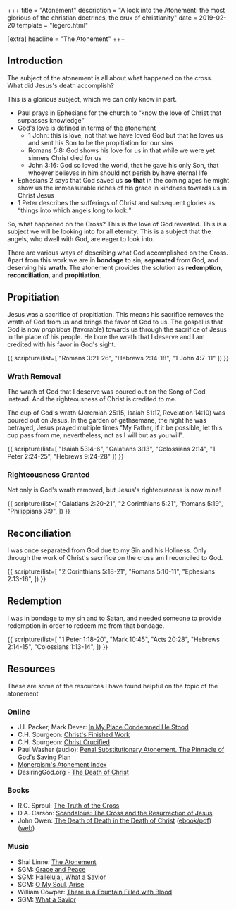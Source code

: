 +++
title = "Atonement"
description = "A look into the Atonement: the most glorious of the christian doctrines, the crux of christianity"
date = 2019-02-20
template = "legero.html"

[extra]
headline = "The Atonement"
+++

## Introduction

The subject of the atonement is all about what happened on the cross. What did Jesus's death accomplish? 

This is a glorious subject, which we can only know in part.
* Paul prays in Ephesians for the church to <q>know the love of Christ that surpasses knowledge</q>
* God's love is defined in terms of the atonement
    * 1 John: this is love, not that we have loved God but that he loves us and sent his Son to be the propitiation for our sins
    * Romans 5:8: God shows his love for us in that while we were yet sinners Christ died for us
    * John 3:16: God so loved the world, that he gave his only Son, that whoever believes in him should not perish by have eternal life
* Ephesians 2 says that God saved us **so that** in the coming ages he might show us the immeasurable riches of his grace in kindness towards us in Christ Jesus
* 1 Peter describes the sufferings of Christ and subsequent glories as <q>things into which angels long to look.</q>


So, what happened on the Cross? This is the love of God revealed. This is a subject we will be looking into for all eternity. This is a subject that the angels, who dwell with God, are eager to look into.

There are various ways of describing what God accomplished on the Cross. Apart from this work we are in **bondage** to sin, **separated** from God, and deserving his **wrath**. The atonement provides the solution as **redemption**, **reconciliation**, and **propitiation**.

## Propitiation

Jesus was a sacrifice of propitiation. This means his sacrifice removes the wrath of God from us and brings the favor of God to us. The gospel is that God is now _propitious_ (favorable) towards us through the sacrifice of Jesus in the place of his people. He bore the wrath that I deserve and I am credited with his favor in God's sight.

{{ scripture(list=[
  "Romans 3:21-26",
  "Hebrews 2:14-18",
  "1 John 4:7-11"
  ]) }}

### Wrath Removal

The wrath of God that I deserve was poured out on the Song of God instead. And the righteousness of Christ is credited to me.

The cup of God's wrath (Jeremiah 25:15, Isaiah 51:17, Revelation 14:10) was poured out on Jesus. In the garden of gethsemane, the night he was betrayed, Jesus prayed multiple times "My Father, if it be possible, let this cup pass from me; nevertheless, not as I will but as you will".

{{ scripture(list=[
  "Isaiah 53:4-6",
  "Galatians 3:13",
  "Colossians 2:14",
  "1 Peter 2:24-25",
  "Hebrews 9:24-28"
  ]) }}

### Righteousness Granted

Not only is God's wrath removed, but Jesus's righteousness is now mine!

{{ scripture(list=[
  "Galatians 2:20-21",
  "2 Corinthians 5:21",
  "Romans 5:19",
  "Philippians 3:9",
  ]) }}

## Reconciliation

I was once separated from God due to my Sin and his Holiness. Only through the work of Christ's sacrifice on the cross am I reconciled to God.

{{ scripture(list=[
      "2 Corinthians 5:18-21",
      "Romans 5:10-11",
      "Ephesians 2:13-16",
  ]) }}

## Redemption

I was in bondage to my sin and to Satan, and needed someone to provide redemption in order to redeem me from that bondage.

{{ scripture(list=[
  "1 Peter 1:18-20",
  "Mark 10:45",
  "Acts 20:28",
  "Hebrews 2:14-15",
  "Colossians 1:13-14",
  ]) }}
 
## Resources

These are some of the resources I have found helpful on the topic of the atonement

### Online

* J.I. Packer, Mark Dever: [In My Place Condemned He Stood](https://www.wtsbooks.com/products/in-my-place-condemned-he-stood-j-i-mark-dever-packer-9781433502002?variant=9747692847151)
* C.H. Spurgeon: [Christ's Finished Work](https://www.spurgeon.org/resource-library/sermons/christs-finished-work)
* C.H. Spurgeon: [Christ Crucified](http://www.spurgeongems.org/vols46-48/chs2673.pdf)
* Paul Washer (audio): [Penal Substitutionary Atonement, The Pinnacle of God's Saving Plan](https://www.sermonaudio.com/sermoninfo.asp?SID=12019115526004)
* [Monergism's Atonement Index](https://www.monergism.com/topics/atonement)
* DesiringGod.org - [The Death of Christ](https://www.desiringgod.org/topics/the-death-of-christ/messages?sort=oldest)

### Books

* R.C. Sproul: [The Truth of the Cross](https://www.wtsbooks.com/products/the-truth-of-the-cross-r-c-sproul-9781567690873)
* D.A. Carson: [Scandalous: The Cross and the Resurrection of Jesus](https://www.wtsbooks.com/products/scandalous-d-a-carson-9781433511257?variant=9747855540271)
* John Owen: [The Death of Death in the Death of Christ](https://www.wtsbooks.com/products/death-death-death-christ-john-owen-9781781919064?variant=9796377575471) ([ebook/pdf](https://www.monergism.com/death-death-death-christ-ebook)) ([web](http://www.monergism.com/thethreshold/sdg/owen_death_index.htm))

### Music

* Shai Linne: [The Atonement](https://open.spotify.com/album/5f1Wt873Rlq3UkK5eP0zp7?si=WsU6VcLBQ2OTz91SemWRnA)
* SGM: [Grace and Peace](https://sovereigngracemusic.org/music/songs/grace-and-peace/)
* SGM: [Hallelujaj, What a Savior](https://sovereigngracemusic.org/music/songs/hallelujah-what-a-savior/)
* SGM: [O My Soul, Arise](https://sovereigngracemusic.org/music/songs/o-my-soul-arise/)
* William Cowper: [There is a Fountain Filled with Blood](https://sovereigngracemusic.org/music/songs/there-is-a-fountain-filled-with-blood/)
* SGM: [What a Savior](https://sovereigngracemusic.org/music/songs/what-a-savior/)
